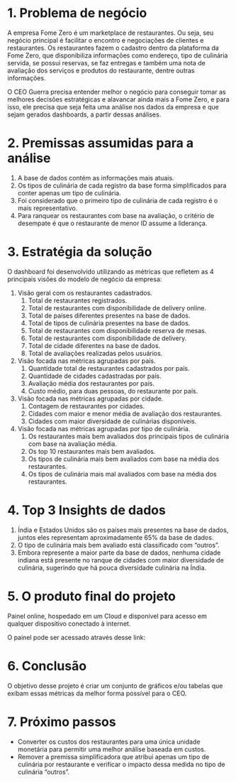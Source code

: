 # 1. Problema de negócio

A empresa Fome Zero é um marketplace de restaurantes. Ou seja, seu negócio principal é facilitar o encontro e negociações de clientes e restaurantes. Os restaurantes fazem o cadastro dentro da plataforma da Fome Zero, que disponibiliza informações como endereço, tipo de culinária servida, se possui reservas, se faz entregas e também uma nota de avaliação dos serviços e produtos do restaurante, dentre outras informações.

O CEO Guerra precisa entender melhor o negócio para conseguir tomar as melhores decisões estratégicas e alavancar ainda mais a Fome Zero, e para isso, ele precisa que seja feita uma análise nos dados da empresa e que sejam gerados dashboards, a partir dessas análises.

# 2. Premissas assumidas para a análise

1. A base de dados contém as informações mais atuais.
2. Os tipos de culinária de cada registro da base forma simplificados para conter apenas um tipo de culinária.
3. Foi considerado que o primeiro tipo de culinária de cada registro é o mais representativo.
4. Para ranquear os restaurantes com base na avaliação, o critério de  desempate é que o restaurante de menor ID assume a liderança.

# 3. Estratégia da solução

O dashboard foi desenvolvido utilizando as métricas que refletem as 4 principais visões do modelo de negócio da empresa:

1. Visão geral com os restaurantes cadastrados.
    1. Total de restaurantes registrados.
    2. Total de restaurantes com disponibilidade de delivery online.
    3. Total de países diferentes presentes na base de dados.
    4. Total de tipos de culinária presentes na base de dados.
    5. Total de restaurantes com disponibilidade reserva de mesas.
    6. Total de restaurantes com disponibilidade de delivery.
    7. Total de cidade diferentes na base de dados.
    8. Total de avaliações realizadas pelos usuários.
2. Visão focada nas métricas agrupadas por país.
    1. Quantidade total de restaurantes cadastrados por país.
    2. Quantidade de cidades cadastradas por país.
    3. Avaliação média dos restaurantes por país.
    4. Custo médio, para duas pessoas, do restaurante por país.
3. Visão focada nas métricas agrupadas por cidade.
    1. Contagem de restaurantes por cidades.
    2. Cidades com maior e menor média de avaliação dos restaurantes.
    3. Cidades com maior diversidade de culinárias disponíveis.
4. Visão focada nas métricas agrupadas por tipo de culinária.
    1. Os restaurantes mais bem avaliados dos principais tipos de culinária com base na avaliação média.
    2. Os top 10 restaurantes mais bem avaliados.
    3. Os tipos de culinária mais bem avaliados com base na média dos restaurantes.
    4. Os tipos de culinária mais mal avaliados com base na média dos restaurantes.

# 4. Top 3 Insights de dados

1. Índia e Estados Unidos são os países mais presentes na base de dados, juntos eles representam aproximadamente 65% da base de dados.
2. O tipo de culinária mais bem avaliado está classificado com “outros”.
3. Embora represente a maior parte da base de dados, nenhuma cidade indiana está presente no ranque de cidades com maior diversidade de culinária, sugerindo que há pouca diversidade culinária na Índia.

# 5. O produto final do projeto

Painel online, hospedado em um Cloud e disponível para acesso em qualquer dispositivo conectado à internet. 

O painel pode ser acessado através desse link: 

# 6. Conclusão

O objetivo desse projeto é criar um conjunto de gráficos e/ou tabelas que exibam essas métricas da melhor forma possível para o CEO.

# 7. Próximo passos

- Converter os custos dos restaurantes para uma única unidade monetária para permitir uma melhor análise baseada em custos.
- Remover a premissa simplificadora que atribui apenas um tipo de culinária por restaurante e verificar o impacto dessa medida no tipo de culinária “outros”.
